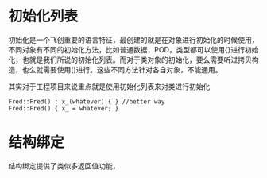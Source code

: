 # 初始化列表

初始化是一个飞创重要的语言特征，最创建的就是在对象进行初始化的时候使用，不同对象有不同的初始化方法，比如普通数据，POD，类型都可以使用{}进行初始化，也就是我们所说的初始化列表。而对于类对象的初始化，要么需要听过拷贝构造，也么就需要使用()进行。这些不同方法针对各自对象，不能通用。

其实对于工程项目来说重点就是使用初始化列表来对类进行初始化
```
Fred::Fred() : x_(whatever) { } //better way
Fred::Fred() { x_ = whatever; }
```

# 结构绑定

结构绑定提供了类似多返回值功能，